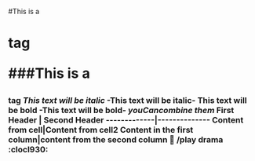 #This is a <h1> tag

###This is a <h3> tag
*This text will be italic*
-This text will be italic-
**This text will be bold**
-This text will be bold-
*you**Can**combine them*
First Header | Second Header
-------------|--------------
Content from cell|Content from cell2
Content in the first column|content from the second column
:snake:
/play drama
:clocl930: